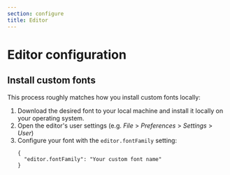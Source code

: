 ```yaml
---
section: configure
title: Editor
---
```


<script context="module">
  export const prerender = true;
</script>

# Editor configuration

## Install custom fonts

This process roughly matches how you install custom fonts locally:

1. Download the desired font to your local machine and install it locally on your operating system.
1. Open the editor's user settings (e.g. _File_ > _Preferences_ > _Settings_ > _User_)
1. Configure your font with the `editor.fontFamily` setting:
   ```
   {
     "editor.fontFamily": "Your custom font name"
   }
   ```
